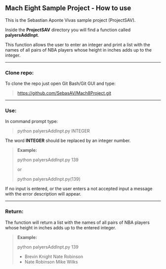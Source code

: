 ## Mach Eight Sample Project - How to use

This is the Sebastian Aponte Vivas sample project (ProjectSAV).

Inside the **ProjectSAV** directory you will find a function called **palyersAddInpt**.

This function allows the user to enter an integer and print a list with the
names of all pairs of NBA players whose height in inches adds up to the integer.

-------------------------------------------------------------------------------
### Clone repo:
To clone the repo just open Git Bash/Git GUI and type:

> https://github.com/SebasAV/Mach8Project.git

-------------------------------------------------------------------------------
### Use:
In command prompt type:

> python palyersAddInpt.py INTEGER
    

The word **INTEGER** should be replaced by an integer number.


> **Example:**
>
> python palyersAddInpt.py 139
>
> or
>
> python palyersAddInpt.py(139)


If no input is entered, or the user enters a not accepted input a message with
the error description will appear.

-------------------------------------------------------------------------------
### Return:
The function will return a list with the names of all pairs of NBA players whose
height in inches adds up to the entered integer.

> **Example:**
>
> python palyersAddInpt.py 139
>
> - Brevin Knight         Nate Robinson
> - Nate Robinson         Mike Wilks